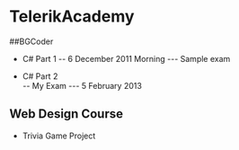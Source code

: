 TelerikAcademy
==============


##BGCoder


- C# Part 1
    -- 6 December 2011 Morning
      --- Sample exam    
  
- C# Part 2    
  -- My Exam 
    --- 5 February 2013

## Web Design Course
- Trivia Game Project
